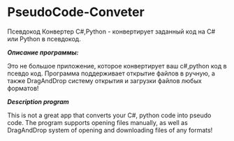 # PseudoCode-Conveter
Псевдокод Конвертер С#,Python - конвертирует заданный код на C# или Python в псевдокод.

*********************************************Описание программы:*********************************************

Это не большое приложение, которое конвертирует ваш с#,python код в псевдо код.
Программа поддерживает открытие файлов в ручную, а также DragAndDrop систему открытия и загрузки файлов любых форматов!

*********************************************Description program*********************************************

This is not a great app that converts your C#, python code into pseudo code.
The program supports opening files manually, as well as DragAndDrop system of opening and downloading files of any formats!

